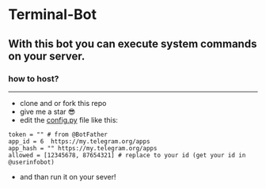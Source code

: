 # Terminal-Bot

## With this bot you can execute system commands on your server.

### how to host?
___

- clone and or fork this repo
- give me a star 😎
- edit the [config.py](https://github.com/moshe-coh/Terminal-Bot/blob/main/config.py) file like this:

```python3
token = "" # from @BotFather
app_id = 6  https://my.telegram.org/apps
app_hash = "" https://my.telegram.org/apps
allowed = [12345678, 87654321] # replace to your id (get your id in @userinfobot)
```
- and than run it on your sever!


